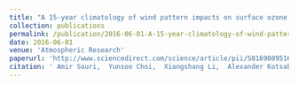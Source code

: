 ```yaml
---
title: "A 15-year climatology of wind pattern impacts on surface ozone in Houston, Texas"
collection: publications
permalink: /publication/2016-06-01-A-15-year-climatology-of-wind-pattern-impacts-on-surface-ozone-in-Houston-Texas
date: 2016-06-01
venue: 'Atmospheric Research'
paperurl: 'http://www.sciencedirect.com/science/article/pii/S0169809516300242'
citation: ' Amir Souri,  Yunsoo Choi,  Xiangshang Li,  Alexander Kotsakis,  Xun Jiang, &quot;A 15-year climatology of wind pattern impacts on surface ozone in Houston, Texas.&quot; Atmospheric Research, 2016.'
---
```

